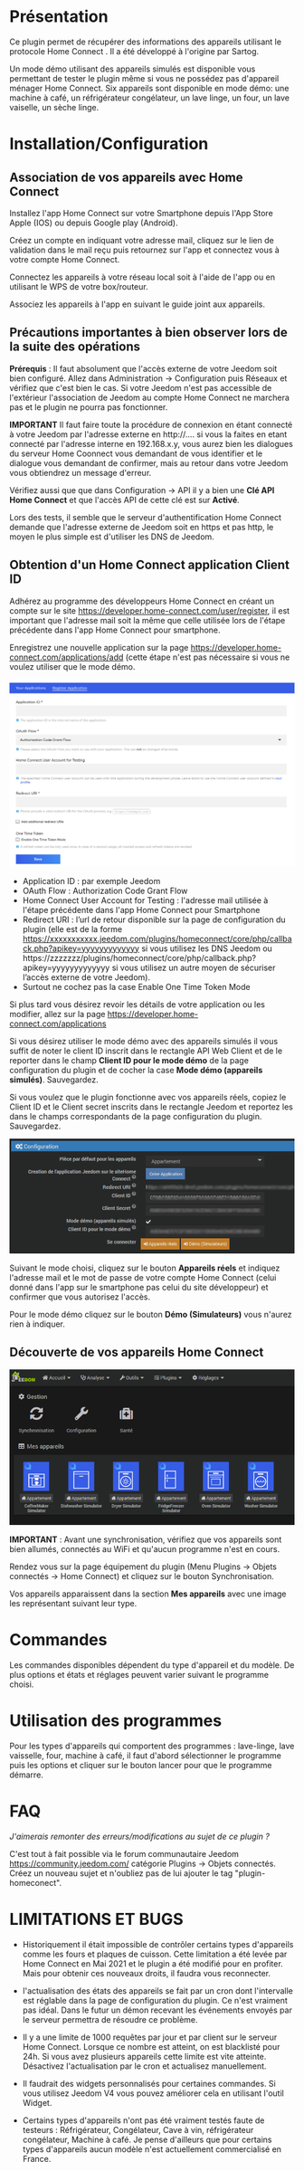 Présentation
===
Ce plugin permet de récupérer des informations des appareils utilisant le protocole Home Connect .
Il a été développé à l'origine par Sartog.

Un mode démo utilisant des appareils simulés est disponible vous permettant de tester le plugin même si vous ne possédez pas d'appareil ménager Home Connect. 
Six appareils sont disponible en mode démo: une machine à café, un réfrigérateur congélateur, un lave linge, un four, un lave vaiselle, un sèche linge.


Installation/Configuration
===

Association de vos appareils avec Home Connect
---

Installez l'app Home Connect sur votre Smartphone depuis l'App Store Apple (IOS) ou depuis Google play (Android).

Créez un compte en indiquant votre adresse mail, cliquez sur le lien de validation dans le mail reçu puis retournez sur l'app et connectez vous à votre compte Home Connect.

Connectez les appareils à votre réseau local soit à l'aide de l'app ou en utilisant le WPS de votre box/routeur.

Associez les appareils à l'app en suivant le guide joint aux appareils.

Précautions importantes à bien observer lors de la suite des opérations
---

**Prérequis** : Il faut absolument que l'accès externe de votre Jeedom soit bien configuré. Allez dans  Administration -> Configuration puis Réseaux et vérifiez que c'est bien le cas. 
Si votre Jeedom n'est pas accessible de l'extérieur  l'association de Jeedom au compte Home Connect ne marchera pas et le plugin ne pourra pas fonctionner.

**IMPORTANT** Il faut faire toute la procédure de connexion en étant connecté à votre Jeedom par l'adresse externe en http://.... si vous la faites en etant connecté par l'adresse interne en 192.168.x.y, vous aurez bien les dialogues du serveur Home Coonnect
vous demandant de vous identifier et le dialogue vous demandant de confirmer, mais au retour dans votre Jeedom vous obtiendrez un message d'erreur.

Vérifiez aussi que que dans Configuration -> API il y a bien une **Clé API Home Connect** et que l'accès API de cette clé est sur **Activé**.

Lors des tests, il semble que le serveur d'authentification Home Connect demande que l'adresse externe de Jeedom soit en https et pas http, le moyen le plus simple est d'utiliser les DNS de Jeedom.

Obtention d'un Home Connect application Client ID
---

Adhérez au programme des développeurs Home Connect en créant un compte sur le site https://developer.home-connect.com/user/register, il est important que l'adresse mail soit la même que celle utilisée lors de l'étape précédente dans l'app Home Connect pour smartphone.

Enregistrez une nouvelle application sur la page https://developer.home-connect.com/applications/add (cette étape n'est pas nécessaire si vous ne voulez utiliser que le mode démo.

![Application](../images/register.png)

- Application ID : par exemple Jeedom
- OAuth Flow : Authorization Code Grant Flow
- Home Connect User Account for Testing : l'adresse mail utilisée à l'étape précédente dans l'app Home Connect pour Smartphone
- Redirect URI : l’url de retour disponible sur la page de configuration du plugin (elle est de la forme https://xxxxxxxxxxx.jeedom.com/plugins/homeconnect/core/php/callback.php?apikey=yyyyyyyyyyyyy 
si vous utilisez les DNS Jeedom ou https://zzzzzzz/plugins/homeconnect/core/php/callback.php?apikey=yyyyyyyyyyyyy si vous utilisez un autre moyen de sécuriser l’accès externe de votre Jeedom).
- Surtout ne cochez pas la case Enable One Time Token Mode

Si plus tard vous désirez revoir les détails de votre application ou les modifier, allez sur la page https://developer.home-connect.com/applications

Si vous désirez utiliser le mode démo avec des appareils simulés il vous suffit de noter le client ID inscrit dans le rectangle API Web Client et de le reporter dans le champ **Client ID pour le mode démo** de la page configuration du plugin et de cocher la case **Mode démo (appareils simulés)**. Sauvegardez.

Si vous voulez que le plugin fonctionne avec vos appareils réels, copiez le Client ID et le Client secret inscrits dans le rectangle Jeedom et reportez les dans le champs correspondants de la page configuration du plugin. Sauvegardez.

![configuration](../images/configuration.png)

Suivant le mode choisi, cliquez sur le bouton **Appareils réels** et indiquez l'adresse mail et le mot de passe de votre compte Home Connect (celui donné dans l'app sur le smartphone pas celui du site développeur) et confirmer que vous autorisez l'accès.

Pour le mode démo cliquez sur le bouton **Démo (Simulateurs)** vous n'aurez rien à indiquer.

Découverte de vos appareils Home Connect
---

![Appareils](../images/equipements.png)

**IMPORTANT** : Avant une synchronisation, vérifiez que vos appareils sont bien allumés, connectés au WiFi et qu'aucun programme n'est en cours.

Rendez vous sur la page équipement du plugin (Menu Plugins -> Objets connectés -> Home Connect) et cliquez sur le bouton Synchronisation.

Vos appareils apparaissent dans la section **Mes appareils** avec une image les représentant suivant leur type.

Commandes
===

Les commandes disponibles dépendent du type d'appareil et du modèle. De plus options et états et réglages peuvent varier suivant le programme choisi.

Utilisation des programmes
===
Pour les types d'appareils qui comportent des programmes : lave-linge, lave vaisselle, four, machine à café, il faut d'abord sélectionner le programme puis les options et cliquer sur le bouton lancer pour que le programme démarre.

FAQ
===

*J'aimerais remonter des erreurs/modifications au sujet de ce plugin ?*

C'est tout à fait possible via le forum communautaire Jeedom https://community.jeedom.com/ catégorie Plugins -> Objets connectés. Créez un nouveau sujet et n'oubliez pas de lui ajouter le tag "plugin-homeconect".

LIMITATIONS ET BUGS
===

- Historiquement il était impossible de contrôler certains types d'appareils comme les fours et plaques de cuisson. Cette limitation a été levée par Home Connect en Mai 2021 et le plugin a été modifié pour en profiter. Mais pour obtenir ces nouveaux droits, il faudra vous reconnecter.

- l'actualisation des états des appareils se fait par un cron dont l'intervalle est réglable dans la page de configuration du plugin. 
Ce n'est vraiment pas idéal. Dans le futur un démon recevant les événements envoyés par le serveur permettra de résoudre ce problème.

- Il y a une limite de 1000 requêtes par jour et par client sur le serveur Home Connect. Lorsque ce nombre est atteint, on est blacklisté pour 24h. Si vous avez plusieurs appareils cette limite est vite atteinte. Désactivez l'actualisation par le cron et actualisez manuellement.

- Il faudrait des widgets personnalisés pour certaines commandes. Si vous utilisez Jeedom V4 vous pouvez améliorer cela en utilisant l'outil Widget.

- Certains types d'appareils n'ont pas été vraiment testés faute de testeurs : Réfrigérateur, Congélateur, Cave à vin, réfrigérateur congélateur, Machine à café. Je pense d'ailleurs que pour certains types d'appareils aucun modèle n'est actuellement commercialisé en France.
